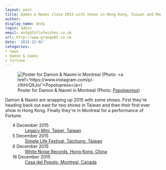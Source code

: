 ```yaml
---
layout: post
title: Damon & Naomi close 2015 with shows in Hong Kong, Taiwan and Montreal
author:
display_name: Andy
login: admin
email: andy@fullofwishes.co.uk
url: http://www.grange85.co.uk
date: '2015-12-02'
categories:
- news
- damon & naomi
- fortune
---
```

<figure class="caption aligncenter"><img src="https://media.fullofwishes.co.uk/03-damon_and_naomi/show_assets/2015-12-16/2015-12-16-damon-and-naomi-montreal-popolopress-instagram.jpg" alt="Poster for Damon & Naomi in Montreal (Photo: <a href='https://www.instagram.com/p/-cIhHrQXJo/'>Popolopress</a>)" /><figcaption class="caption-text">Poster for Damon & Naomi in Montreal (Photo: <a href='https://www.instagram.com/p/-cIhHrQXJo/'>Popolopress</a>)</figcaption></figure>
<p class="lead">Damon & Naomi are wrapping up 2015 with some shows. First they're heading back out east for two shows in Taiwan and then their first ever show in Hong Kong. Finally they're in Montreal for a performance of Fortune.</p>
<ul class="dl-horizontal">
	<dt>4 December 2015</dt><dd><a href="/database/damon-and-naomi/shows/2015/2015-12-04-damon-and-naomi-legacy-mini-taipei-taiwan/">Legacy Mini, Taipei, Taiwan</a></dd>
	<dt>5 December 2015</dt><dd><a href="/database/damon-and-naomi/shows/2015/2015-12-05-damon-and-naomi-simple-life-festival-taichung-taiwan/">Simple Life Festival, Taichung, Taiwan</a></dd>
	<dt>6 December 2015</dt><dd><a href="/database/damon-and-naomi/shows/2015/2015-12-06-damon-and-naomi-white-noise-records-hong-kong-china/">White Noise Records, Hong Kong, China</a></dd>
	<dt>16 December 2015</dt><dd><a href="/database/damon-and-naomi/shows/2015/2015-12-16-damon-and-naomi-casa-del-popolo-montreal-canada/">Casa del Popolo, Montreal, Canada</a></dd>
</ul>
